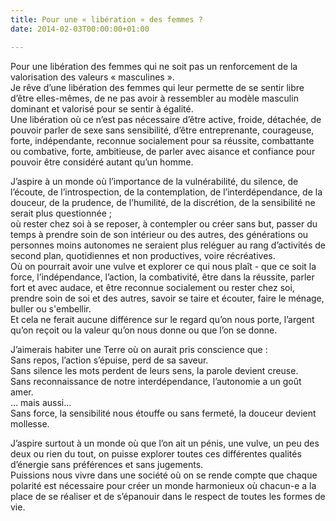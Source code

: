 ```yaml
---
title: Pour une « libération » des femmes ?
date: 2014-02-03T00:00:00+01:00

---
```

Pour une libération des femmes qui ne soit pas un renforcement de la valorisation des valeurs « masculines ».  
Je rêve d’une libération des femmes qui leur permette de se sentir libre d’être elles-mêmes, de ne pas avoir à ressembler au modèle masculin dominant et valorisé pour se sentir à égalité.  
Une libération où ce n’est pas nécessaire d’être active, froide, détachée, de pouvoir parler de sexe sans sensibilité, d’être entreprenante, courageuse, forte, indépendante, reconnue socialement pour sa réussite, combattante ou combative, forte, ambitieuse, de parler avec aisance et confiance pour pouvoir être considéré autant qu’un homme.

J’aspire à un monde où l’importance de la vulnérabilité, du silence, de l’écoute, de l’introspection, de la contemplation, de l’interdépendance, de la douceur, de la prudence, de l’humilité, de la discrétion, de la sensibilité ne serait plus questionnée ;  
où rester chez soi à se reposer, à contempler ou créer sans but, passer du temps à prendre soin de son intérieur ou des autres, des générations ou personnes moins autonomes ne seraient plus reléguer au rang d’activités de second plan, quotidiennes et non productives, voire récréatives.  
Où on pourrait avoir une vulve et explorer ce qui nous plaît - que ce soit la force, l’indépendance, l’action, la combativité, être dans la réussite, parler fort et avec audace, et être reconnue socialement ou rester chez soi, prendre soin de soi et des autres, savoir se taire et écouter, faire le ménage, buller ou s'embellir.  
Et cela ne ferait aucune différence sur le regard qu’on nous porte, l’argent qu’on reçoit ou la valeur qu’on nous donne ou que l’on se donne.

J’aimerais habiter une Terre où on aurait pris conscience que :  
Sans repos, l’action s’épuise, perd de sa saveur.  
Sans silence les mots perdent de leurs sens, la parole devient creuse.  
Sans reconnaissance de notre interdépendance, l’autonomie a un goût amer.  
... mais aussi...  
Sans force, la sensibilité nous étouffe ou sans fermeté, la douceur devient mollesse.

J’aspire surtout à un monde où que l’on ait un pénis, une vulve, un peu des deux ou rien du tout, on puisse explorer toutes ces différentes qualités d’énergie sans préférences et sans jugements.  
Puissions nous vivre dans une société où on se rende compte que chaque polarité est nécessaire pour créer un monde harmonieux où chacun-e a la place de se réaliser et de s’épanouir dans le respect de toutes les formes de vie.